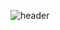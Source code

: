 ![header](<img src="[Untitled.svg](https://raw.githubusercontent.com/Oskar402912/Oskar402912/b379f00083e75ad628c547612b0f3733c851fef7/Untitled.svg)" alt="альтернативный текст">)
